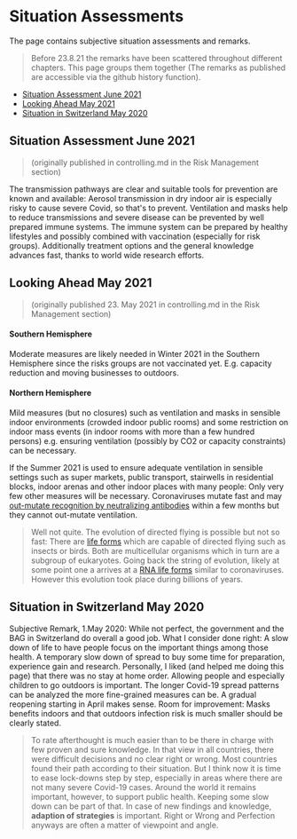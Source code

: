 
# Situation Assessments
The page contains subjective situation assessments and remarks. 

> Before 23.8.21 the remarks have been scattered throughout different chapters. This page groups them together (The remarks as published are accessible via the github history function).


* [Situation Assessment June 2021](#situation-assessment-june-2021)
* [Looking Ahead May 2021](#looking-ahead-may-2021)
* [Situation in Switzerland May 2020](#situation-in-switzerland-may-2020)


## Situation Assessment June 2021

> (originally published in controlling.md in the Risk Management section)

The transmission pathways are clear and suitable tools for prevention are known and available: Aerosol transmission in dry indoor air is especially risky to cause severe Covid, so that's to prevent. Ventilation and masks help to reduce transmissions and severe disease can be prevented by well prepared immune systems. The immune system can be prepared by healthy lifestyles and possibly combined with vaccination (especially for risk groups). Additionally treatment options and the general knowledge advances fast, thanks to world wide research efforts.


## Looking Ahead May 2021

> (originally published 23. May 2021 in controlling.md in the Risk Management section)

#### Southern Hemisphere
Moderate measures are likely needed in Winter 2021 in the Southern Hemisphere since the risks groups are not vaccinated yet. E.g. capacity reduction and moving businesses to outdoors.

#### Northern Hemisphere
Mild measures (but no closures) such as ventilation and masks in sensible indoor environments (crowded indoor public rooms) and some restriction on indoor mass events (in indoor rooms with more than a few hundred persons) e.g. ensuring ventilation (possibly by CO2 or capacity constraints) can be necessary. 

If the Summer 2021 is used to ensure adequate ventilation in sensible settings such as super markets, public transport, stairwells in residential blocks, indoor arenas and other indoor places with many people: Only very few other measures will be necessary. Coronaviruses mutate fast and may [out-mutate recognition by neutralizing antibodies](../4_immunological/immune_evasion.md) within a few months but they cannot out-mutate ventilation.

> Well not quite. The evolution of directed flying is possible but not so fast: There are [life forms](../2_biological/life-forms.md) which are capable of directed flying such as insects or birds. Both are multicellular organisms which in turn are a subgroup of eukaryotes. Going back the string of evolution, likely at some point one a arrives at a [RNA life forms](../2_biological/life-forms.md#ssrna) similar to coronaviruses. However this evolution took place during billions of years.


## Situation in Switzerland May 2020
Subjective Remark, 1.May 2020: While not perfect, the government and the BAG in Switzerland do overall a good job. What I consider done right: A slow down of life to have people focus on the important things among those health. A temporary slow down of spread to buy some time for preparation, experience gain and research. Personally, I liked (and helped me doing this page) that there was no stay at home order. Allowing people and especially children to go outdoors is important. The longer Covid-19 spread patterns can be analyzed the more fine-grained measures can be. A gradual reopening starting in April makes sense.
Room for improvement: Masks benefits indoors and that outdoors infection risk is much smaller should be clearly stated.

> To rate afterthought is much easier than to be there in charge with few proven and sure knowledge. In that view in all countries, there were difficult decisions and no clear right or wrong. Most countries found their path according to their situation. But I think now it is time to ease lock-downs step by step, especially in areas where there are not many severe Covid-19 cases. Around the world it remains important, however, to support public health. Keeping some slow down can be part of that. In case of new findings and knowledge, **adaption of strategies** is important.
Right or Wrong and Perfection anyways are often a matter of viewpoint and angle.
